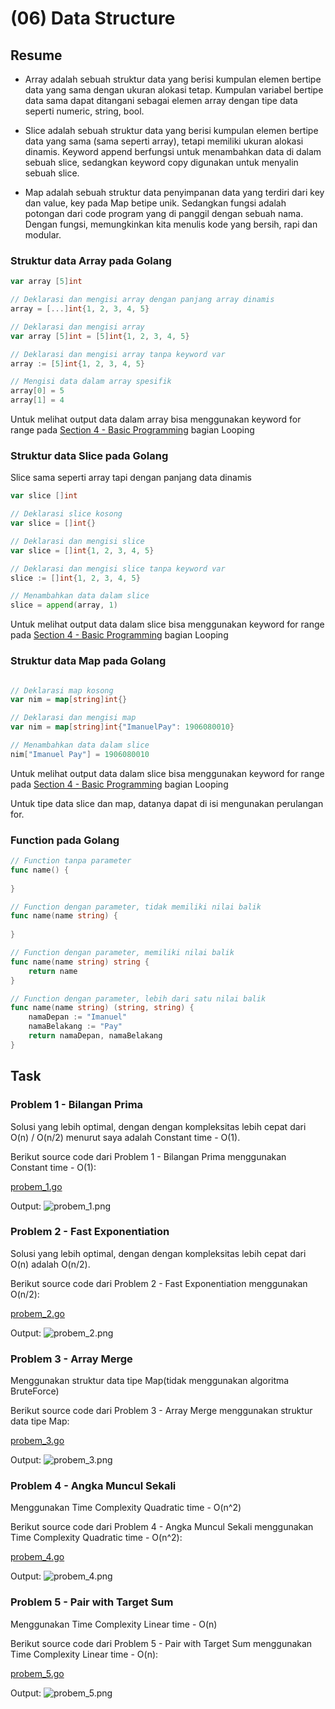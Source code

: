 # (06) Data Structure

## Resume

+ Array adalah sebuah struktur data yang berisi kumpulan elemen bertipe data yang sama dengan ukuran alokasi tetap. Kumpulan variabel bertipe data sama dapat ditangani sebagai elemen array dengan tipe data seperti numeric, string, bool.

+ Slice adalah sebuah struktur data yang berisi kumpulan elemen bertipe data yang sama (sama seperti array), tetapi memiliki ukuran alokasi dinamis. Keyword append berfungsi untuk menambahkan data di dalam sebuah slice, sedangkan keyword copy digunakan untuk menyalin sebuah slice.

+ Map adalah sebuah struktur data penyimpanan data yang terdiri dari key dan value, key pada Map betipe unik. Sedangkan fungsi adalah potongan dari code program yang di panggil dengan sebuah nama. Dengan fungsi, memungkinkan kita menulis kode yang bersih, rapi dan modular.

### Struktur data Array pada Golang

```go
var array [5]int

// Deklarasi dan mengisi array dengan panjang array dinamis
array = [...]int{1, 2, 3, 4, 5}

// Deklarasi dan mengisi array
var array [5]int = [5]int{1, 2, 3, 4, 5}

// Deklarasi dan mengisi array tanpa keyword var
array := [5]int{1, 2, 3, 4, 5}

// Mengisi data dalam array spesifik
array[0] = 5
array[1] = 4
```

Untuk melihat output data dalam array bisa menggunakan keyword for range pada [Section 4 - Basic Programming](../4_Basic%20Programming/summary.md) bagian Looping

### Struktur data Slice pada Golang

Slice sama seperti array tapi dengan panjang data dinamis

```go
var slice []int

// Deklarasi slice kosong
var slice = []int{}

// Deklarasi dan mengisi slice
var slice = []int{1, 2, 3, 4, 5}

// Deklarasi dan mengisi slice tanpa keyword var
slice := []int{1, 2, 3, 4, 5}

// Menambahkan data dalam slice
slice = append(array, 1)
```

Untuk melihat output data dalam slice bisa menggunakan keyword for range pada [Section 4 - Basic Programming](../4_Basic%20Programming/summary.md) bagian Looping

### Struktur data Map pada Golang

```go

// Deklarasi map kosong
var nim = map[string]int{}

// Deklarasi dan mengisi map
var nim = map[string]int{"ImanuelPay": 1906080010}

// Menambahkan data dalam slice
nim["Imanuel Pay"] = 1906080010
```

Untuk melihat output data dalam slice bisa menggunakan keyword for range pada [Section 4 - Basic Programming](../4_Basic%20Programming/summary.md) bagian Looping

Untuk tipe data slice dan map, datanya dapat di isi mengunakan perulangan for.

### Function pada Golang

```go
// Function tanpa parameter
func name() {
 
}

// Function dengan parameter, tidak memiliki nilai balik
func name(name string) {
 
}

// Function dengan parameter, memiliki nilai balik
func name(name string) string {
    return name
}

// Function dengan parameter, lebih dari satu nilai balik
func name(name string) (string, string) {
    namaDepan := "Imanuel"
    namaBelakang := "Pay"
    return namaDepan, namaBelakang 
}
```

## Task

### Problem 1 - Bilangan Prima

Solusi yang lebih optimal, dengan dengan kompleksitas lebih cepat dari O(n) / O(n/2) menurut saya adalah Constant time - O(1).

Berikut source code dari Problem 1 - Bilangan Prima menggunakan Constant time - O(1):

[probem_1.go](praktikum/problem_1.go)

Output:
![probem_1.png](screenshots/problem_1.png "Bilangan Prima")

### Problem 2 - Fast Exponentiation

Solusi yang lebih optimal, dengan dengan kompleksitas lebih cepat dari O(n) adalah O(n/2).

Berikut source code dari Problem 2 - Fast Exponentiation menggunakan O(n/2):

[probem_2.go](praktikum/problem_2.go)

Output:
![probem_2.png](screenshots/problem_2.png "Fast Exponentiation")

### Problem 3 - Array Merge

Menggunakan struktur data tipe Map(tidak menggunakan algoritma BruteForce)

Berikut source code dari Problem 3 - Array Merge menggunakan struktur data tipe Map:

[probem_3.go](praktikum/problem_3.go)

Output:
![probem_3.png](screenshots/problem_3.png "Array Merge")

### Problem 4 - Angka Muncul Sekali

Menggunakan Time Complexity Quadratic time - O(n^2)

Berikut source code dari Problem 4 - Angka Muncul Sekali menggunakan Time Complexity Quadratic time - O(n^2):

[probem_4.go](praktikum/problem_4.go)

Output:
![probem_4.png](screenshots/problem_4.png "Angka Muncul Sekali")

### Problem 5 - Pair with Target Sum

Menggunakan Time Complexity Linear time - O(n)

Berikut source code dari Problem 5 - Pair with Target Sum menggunakan Time Complexity Linear time - O(n):

[probem_5.go](praktikum/problem_5.go)

Output:
![probem_5.png](screenshots/problem_5.png "Angka Muncul Sekali")
